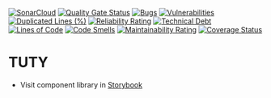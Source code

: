[![SonarCloud](https://sonarcloud.io/images/project_badges/sonarcloud-orange.svg)](https://sonarcloud.io/summary/new_code?id=LeoCantThinkOfAName_tuty)
[![Quality Gate Status](https://sonarcloud.io/api/project_badges/measure?project=LeoCantThinkOfAName_tuty&metric=alert_status)](https://sonarcloud.io/summary/new_code?id=LeoCantThinkOfAName_tuty)
[![Bugs](https://sonarcloud.io/api/project_badges/measure?project=LeoCantThinkOfAName_tuty&metric=bugs)](https://sonarcloud.io/summary/new_code?id=LeoCantThinkOfAName_tuty)
[![Vulnerabilities](https://sonarcloud.io/api/project_badges/measure?project=LeoCantThinkOfAName_tuty&metric=vulnerabilities)](https://sonarcloud.io/summary/new_code?id=LeoCantThinkOfAName_tuty)
[![Duplicated Lines (%)](https://sonarcloud.io/api/project_badges/measure?project=LeoCantThinkOfAName_tuty&metric=duplicated_lines_density)](https://sonarcloud.io/summary/new_code?id=LeoCantThinkOfAName_tuty)
[![Reliability Rating](https://sonarcloud.io/api/project_badges/measure?project=LeoCantThinkOfAName_tuty&metric=reliability_rating)](https://sonarcloud.io/summary/new_code?id=LeoCantThinkOfAName_tuty)
[![Technical Debt](https://sonarcloud.io/api/project_badges/measure?project=LeoCantThinkOfAName_tuty&metric=sqale_index)](https://sonarcloud.io/summary/new_code?id=LeoCantThinkOfAName_tuty)
[![Lines of Code](https://sonarcloud.io/api/project_badges/measure?project=LeoCantThinkOfAName_tuty&metric=ncloc)](https://sonarcloud.io/summary/new_code?id=LeoCantThinkOfAName_tuty)
[![Code Smells](https://sonarcloud.io/api/project_badges/measure?project=LeoCantThinkOfAName_tuty&metric=code_smells)](https://sonarcloud.io/summary/new_code?id=LeoCantThinkOfAName_tuty)
[![Maintainability Rating](https://sonarcloud.io/api/project_badges/measure?project=LeoCantThinkOfAName_tuty&metric=sqale_rating)](https://sonarcloud.io/summary/new_code?id=LeoCantThinkOfAName_tuty)
[![Coverage Status](https://coveralls.io/repos/github/LeoCantThinkOfAName/tuty/badge.svg)](https://coveralls.io/github/LeoCantThinkOfAName/tuty)
# TUTY
- Visit component library in [Storybook](https://leocantthinkofaname.github.io/tuty/)
